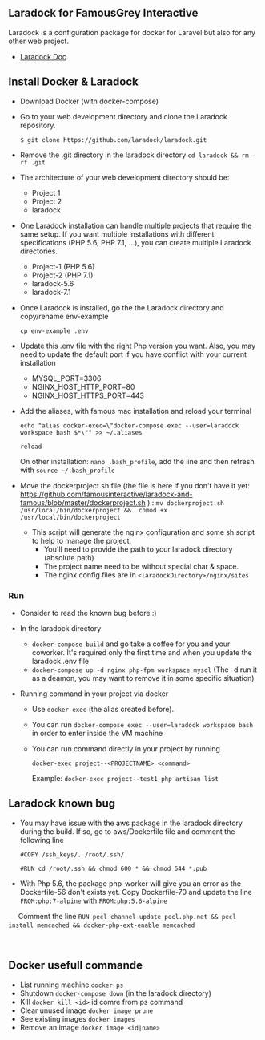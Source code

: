 ## Laradock for FamousGrey Interactive

   Laradock is a configuration package for docker for Laravel but also for any other web project. 
   - [Laradock Doc](http://laradock.io/).

## Install Docker & Laradock

   - Download Docker (with docker-compose)
   - Go to your web development directory and clone the Laradock repository.
   
         $ git clone https://github.com/laradock/laradock.git 
         
   - Remove the .git directory in the laradock directory 
         `cd laradock && rm -rf .git`
   - The architecture of your web development directory should be:
        + Project 1
        + Project 2
        + laradock
   - One Laradock installation can handle multiple projects that require the same setup. If you want multiple installations with different specifications (PHP 5.6, PHP 7.1, ...), you can create multiple Laradock directories.
        + Project-1 (PHP 5.6)
        + Project-2 (PHP 7.1)
        + laradock-5.6
        + laradock-7.1
        
   - Once Laradock is installed, go the the Laradock directory and copy/rename env-example
   
        `cp env-example .env`
        
   - Update this .env file with the right Php version you want. Also, you may need to update the default port if you have conflict with your current installation 
        - MYSQL_PORT=3306 
        - NGINX_HOST_HTTP_PORT=80
        - NGINX_HOST_HTTPS_PORT=443        
   - Add the aliases, with famous mac installation and reload your terminal
        
        `echo "alias docker-exec=\"docker-compose exec --user=laradock workspace bash $*\"" >> ~/.aliases` 
        
        `reload`
        
        On other installation: `nano .bash_profile`, add the line and then refresh with `source ~/.bash_profile`
    
   - Move the dockerproject.sh file (the file is here if you don't have it yet: https://github.com/famousinteractive/laradock-and-famous/blob/master/dockerproject.sh ) : 
        `mv dockerproject.sh /usr/local/bin/dockerproject &&  chmod +x /usr/local/bin/dockerproject` 
         
        - This script will generate the nginx configuration and some sh script to help to manage the project.
            - You'll need to provide the path to your laradock directory (absolute path)
            - The project name need to be without special char & space.
            - The nginx config files are in `<laradockDirectory>/nginx/sites`
  
### Run
   - Consider to read the known bug before :)
   - In the laradock directory
        - `docker-compose build` and go take a coffee for you and your coworker. It's required only the first time and when you update the laradock .env file
        - `docker-compose up -d nginx php-fpm workspace mysql` (The -d run it as a deamon, you may want to remove it in some specific situation)      

   - Running command in your project via docker
        - Use `docker-exec` (the alias created before).
        - You can run `docker-compose exec --user=laradock workspace bash` in order to enter inside the VM machine
        - You can run command directly in your project by running 
        
            `docker-exec project--<PROJECTNAME> <command>`
            
            Example: `docker-exec project--test1 php artisan list`
         
## Laradock known bug
   - You may have issue with the aws package in the laradock directory during the build. If so, go to aws/Dockerfile file and comment the following line
        
        `#COPY /ssh_keys/. /root/.ssh/`
        
        `#RUN cd /root/.ssh && chmod 600 * && chmod 644 *.pub`   
     
   - With Php 5.6, the package php-worker will give you an error as the Dockerfile-56 don't exists yet. Copy Dockerfile-70 and update the line `FROM:php:7-alpine` with `FROM:php:5.6-alpine`
   
      Comment the line `RUN pecl channel-update pecl.php.net && pecl install memcached && docker-php-ext-enable memcached`
  
   
    
            
## Docker usefull commande

   - List running machine `docker ps` 
   - Shutdown `docker-compose down` (in the laradock directory)
   - Kill `docker kill <id>` id comre from ps command
   - Clear unused image `docker image prune`
   - See existing images `docker images`
   - Remove an image `docker image <id|name>`
            
        
